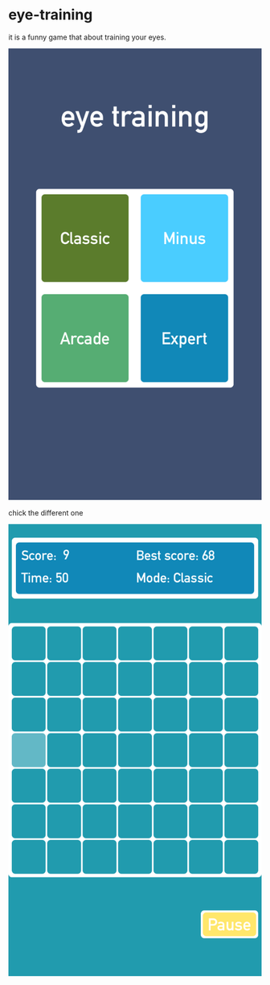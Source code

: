 # eye-training
it is a funny game that about training your eyes.

![image](https://github.com/wentongdeng/eye-training/blob/master/IMG_2296.PNG?raw=true)


chick the different one


![start](https://github.com/wentongdeng/eye-training/blob/master/IMG_2298.PNG?raw=true)
